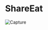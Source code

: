 # ShareEat

![Capture](https://user-images.githubusercontent.com/68688761/109717211-69885380-7bae-11eb-9936-2455eb072958.PNG)
